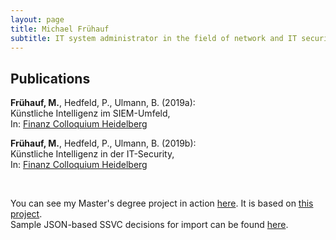 ```yaml
---
layout: page
title: Michael Frühauf
subtitle: IT system administrator in the field of network and IT security; M.Sc. in Applied IT Security
---
```


## Publications
**Frühauf, M.**, Hedfeld, P., Ulmann, B. (2019a):  
Künstliche Intelligenz im SIEM-Umfeld,  
In: [Finanz Colloquium Heidelberg](https://www.fchgruppe.de/Beitrag/2281/kuenstliche-intelligenz-im-siem-umfeld)

**Frühauf, M.**, Hedfeld, P., Ulmann, B. (2019b):  
Künstliche Intelligenz in der IT-Security,  
In: [Finanz Colloquium Heidelberg](https://www.fchgruppe.de/Beitrag/3051/kuenstliche-intelligenz-in-der-it-security)

<br>

You can see my Master's degree project in action [here](https://fruehaufm.github.io/assets/ssvc-calc-mf/). 
It is based on [this project](https://github.com/CERTCC/SSVC/).  
Sample JSON-based SSVC decisions for import can be found [here](https://github.com/fruehaufm/SSVC/tree/main/ssvc-calc-mf/ssvc-decisions).